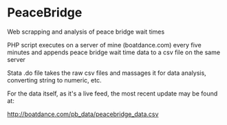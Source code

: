 PeaceBridge
===========

Web scrapping and analysis of peace bridge wait times

PHP script executes on a server of mine (boatdance.com) every five minutes and appends peace bridge wait time data to a csv file on the same server

Stata .do file takes the raw csv files and massages it for data analysis, converting string to numeric, etc. 

For the data itself, as it's a live feed, the most recent update may be found at: 

http://boatdance.com/pb_data/peacebridge_data.csv
